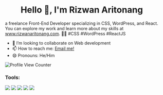 <h1 align="center">Hello 👋, I'm Rizwan Aritonang</h1>
<p>a freelance Front-End Developer specializing in CSS, 
WordPress, and React. You can explore my work and learn more about my 
skills at <a href="www.rizwanaritonang.com">www.rizwanaritonang.com</a>. 🚀✨ #CSS #WordPress #ReactJS</p>



- 👯 I’m looking to collaborate on Web development
- 📫 How to reach me: <a href="mailto:rizwanaritonang@gmail.com@gmail.com">Email me!</a>  </br>
- 😄 Pronouns: He/Him

![Profile View Counter](https://komarev.com/ghpvc/?username=tonang)

### Tools:
<p>
    <img src="https://img.shields.io/badge/Code-PHP-blue?&logo=php" />
    <img src="https://img.shields.io/badge/CMS-wordpress-blue?logo=WordPress" />
    <img src="https://img.shields.io/badge/Code-Javascript-blue?&logo=javascript" />
    <img src="https://img.shields.io/badge/Code-ReactJS-blue?&logo=ReactJS" />
    <img src="https://img.shields.io/badge/Text%20Editor-Visual%20Studio%20Code-blue?&logo=visual%20studio%20code&logoColor=blue" />
</p>


